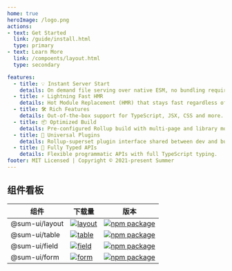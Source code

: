 ```yaml
---
home: true
heroImage: /logo.png
actions:
- text: Get Started
  link: /guide/install.html
  type: primary
- text: Learn More
  link: /compoents/layout.html
  type: secondary

features:
  - title: 💡 Instant Server Start
    details: On demand file serving over native ESM, no bundling required!
  - title: ⚡️ Lightning Fast HMR
    details: Hot Module Replacement (HMR) that stays fast regardless of app size.
  - title: 🛠️ Rich Features
    details: Out-of-the-box support for TypeScript, JSX, CSS and more.
  - title: 📦 Optimized Build
    details: Pre-configured Rollup build with multi-page and library mode support.
  - title: 🔩 Universal Plugins
    details: Rollup-superset plugin interface shared between dev and build.
  - title: 🔑 Fully Typed APIs
    details: Flexible programmatic APIs with full TypeScript typing.
footer: MIT Licensed | Copyright © 2021-present Summer
---
```


## 组件看板

| 组件             | 下载量                                                                                                          | 版本                                                                                                                                                    |
| ---------------- | --------------------------------------------------------------------------------------------------------------- | ------------------------------------------------------------------------------------------------------------------------------------------------------- |
| @sum-ui/layout | [![layout](https://img.shields.io/npm/dw/@sum-ui/layout.svg)](https://www.npmjs.com/package/@sum-ui/layout) | [![npm package](https://img.shields.io/npm/v/@sum-ui/layout.svg?style=flat-square?style=flat-square)](https://www.npmjs.com/package/@sum-ui/layout) |
| @sum-ui/table  | [![table](https://img.shields.io/npm/dw/@sum-ui/table.svg)](https://www.npmjs.com/package/@sum-ui/table)    | [![npm package](https://img.shields.io/npm/v/@sum-ui/table.svg?style=flat-square?style=flat-square)](https://www.npmjs.com/package/@sum-ui/table)   |
| @sum-ui/field  | [![field](https://img.shields.io/npm/dw/@sum-ui/field.svg)](https://www.npmjs.com/package/@sum-ui/field)    | [![npm package](https://img.shields.io/npm/v/@sum-ui/field.svg?style=flat-square?style=flat-square)](https://www.npmjs.com/package/@sum-ui/field)   |
| @sum-ui/form   | [![form](https://img.shields.io/npm/dw/@sum-ui/form.svg)](https://www.npmjs.com/package/@sum-ui/form)       | [![npm package](https://img.shields.io/npm/v/@sum-ui/layout.svg?style=flat-square?style=flat-square)](https://www.npmjs.com/package/@sum-ui/form)   |
